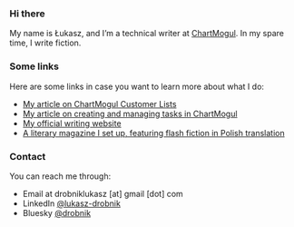 ### Hi there

My name is Łukasz, and I’m a technical writer at [ChartMogul](https://github.com/chartmogul/). In my spare time, I write fiction.

### Some links

Here are some links in case you want to learn more about what I do:
- [My article on ChartMogul Customer Lists](https://help.chartmogul.com/hc/en-us/articles/360002876199)
- [My article on creating and managing tasks in ChartMogul](https://help.chartmogul.com/hc/en-us/articles/9213566907292)
- [My official writing website](https://drobnik.co/)
- [A literary magazine I set up, featuring flash fiction in Polish translation](https://blyski.org/)

### Contact

You can reach me through:
- Email at drobniklukasz [at] gmail [dot] com
- LinkedIn [@lukasz-drobnik](https://www.linkedin.com/in/lukasz-drobnik/)
- Bluesky [@drobnik](https://bsky.app/profile/drobnik.bsky.social)
